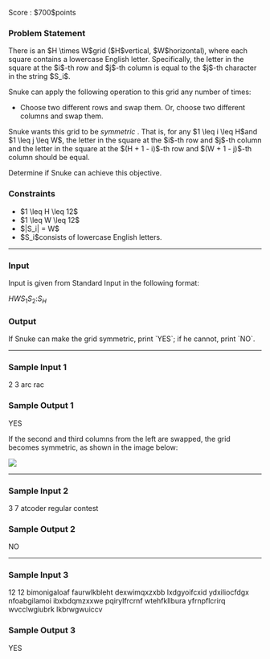 
<div>

<span>

<span>

<p>
Score : $700$points
</p>

<div>

<section>

### **Problem Statement**

<p>
There is an $H \times W$grid ($H$vertical, $W$horizontal), where each square contains a lowercase English letter.
Specifically, the letter in the square at the $i$-th row and $j$-th column is equal to the $j$-th character in the string $S_i$.
</p>

<p>
Snuke can apply the following operation to this grid any number of times:
</p>

<ul>

<li>
Choose two different rows and swap them. Or, choose two different columns and swap them.
</li>

</ul>

<p>
Snuke wants this grid to be 
<em>
symmetric
</em>
.
That is, for any $1 \leq i \leq H$and $1 \leq j \leq W$, the letter in the square at the $i$-th row and $j$-th column and the letter in the square at the $(H + 1 - i)$-th row and $(W + 1 - j)$-th column should be equal.
</p>

<p>
Determine if Snuke can achieve this objective.
</p>

</section>

</div>

<div>

<section>

### **Constraints**

<ul>

<li>
$1 \leq H \leq 12$
</li>

<li>
$1 \leq W \leq 12$
</li>

<li>
$|S_i| = W$
</li>

<li>
$S_i$consists of lowercase English letters.
</li>

</ul>

</section>

</div>

---

<div>

<div>

<section>

### **Input**

<p>
Input is given from Standard Input in the following format:
</p>

<div>

$H$$W$$S_1$$S_2$$:$$S_H$
</div>

</section>

</div>

<div>

<section>

### **Output**

<p>
If Snuke can make the grid symmetric, print `YES`; if he cannot, print `NO`.
</p>

</section>

</div>

</div>

---

<div>

<section>

### **Sample Input 1**

<div>

2 3
arc
rac

</div>

</section>

</div>

<div>

<section>

### **Sample Output 1**

<div>

YES

</div>

<p>
If the second and third columns from the left are swapped, the grid becomes symmetric, as shown in the image below:
</p>

<p>

<img src="https://img.atcoder.jp/arc095/2b61caf45e7c5c7311e3944f3418b0bb.png">

</img>

</p>

</section>

</div>

---

<div>

<section>

### **Sample Input 2**

<div>

3 7
atcoder
regular
contest

</div>

</section>

</div>

<div>

<section>

### **Sample Output 2**

<div>

NO

</div>

</section>

</div>

---

<div>

<section>

### **Sample Input 3**

<div>

12 12
bimonigaloaf
faurwlkbleht
dexwimqxzxbb
lxdgyoifcxid
ydxiliocfdgx
nfoabgilamoi
ibxbdqmzxxwe
pqirylfrcrnf
wtehfkllbura
yfrnpflcrirq
wvcclwgiubrk
lkbrwgwuiccv

</div>

</section>

</div>

<div>

<section>

### **Sample Output 3**

<div>

YES

</div>

</section>

</div>

</span>

</span>

</div>
